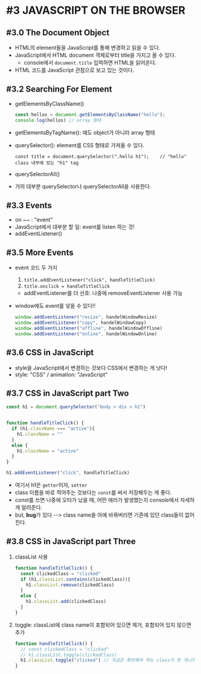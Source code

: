 # #3 JAVASCRIPT ON THE BROWSER

## #3.0 The Document Object

* HTML의 element들을 JavaScript를 통해 변경하고 읽을 수 있다.
* JavaScript에서 HTML document 객체로부터 title을 가지고 올 수 있다.
  * console에서 `document.title` 입력하면 HTML을 읽어온다.
* HTML 코드를 JavaScript 관점으로 보고 있는 것이다.



## #3.2 Searching For Element

* getElementsByClassName()

  ```js
  const hellos = document.getElementsByClassName("hello");
  console.log(hellos) // array 형태
  ```

* getElementsByTagName(): 얘도 object가 아니라 array 형태

* querySelector(): element를 CSS 형태로 가져올 수 있다.

  ```JS
  const title = document.querySelector(".hello h1");	// "hello" class 내부에 있는 "h1" tag
  ```

* querySelectorAll()

* 거의 대부분 querySelector나 querySelectorAll을 사용한다.



## #3.3 Events

* on ~~ : "event"
* JavaScript에서 대부분 할 일: event를 listen 하는 것!
* addEventListener()



## #3.5 More Events

* event 코드 두 가지

  1. `title.addEventListener("click", handleTitleClick)`
  2. `title.onclick = handleTitleClick`

  * addEventListener를 더 선호: 나중에 removeEventListener 사용 가능

* window에도 event를 넣을 수 있다!!

  ```js
  window.addEventListener("resize", handelWindowResize)
  window.addEventListener("copy", handelWindowCopy)
  window.addEventListener("offline", handelWindowOffline)
  window.addEventListener("online", handelWindowOnline)
  ```

  

## #3.6 CSS in JavaScript

* style을 JavaScript에서 변경하는 것보다 CSS에서 변경하는 게 낫다!
* style: "CSS" / animation: "JavaScript"



## #3.7 CSS in JavaScript part Two

```js
const h1 = document.querySelector("body > div > h1")


function handleTitleClick() {
  if (h1.className === "active"){
    h1.className = ""
  }
  else {
    h1.className = "active"
  }
}

h1.addEventListener("click", handleTitleClick)
```

* 여기서 h1은 `getter`이자, `setter`
* class 이름을 바로 적어주는 것보다는 `const`를 써서 저장해두는 게 좋다.
* const를 쓰면 나중에 오타가 났을 때, 어떤 에러가 발생했는지 console에서 자세하게 알려준다.
* but, **bug**가 있다 --> class name을 아예 바꿔버리면 기존에 있던 class들이 없어진다.



## #3.8 CSS in JavaScript part Three

1. classList 사용

   ```js
   function handleTitleClick() {
     const clickedClass = "clicked"
     if (h1.classList.contains(clickedClass)){
       h1.classList.remove(clickedClass)
     }
     else {
       h1.classList.add(clickedClass)
     }
   }
   ```

2. toggle: classList에 class name이 포함되어 있으면 제거, 포함되어 있지 않으면 추가

   ```js
   function handleTitleClick() {
     // const clickedClass = "clicked"
     // h1.classList.toggle(clickedClass)
     h1.classList.toggle("clicked")	// 지금은 확인해야 하는 class가 한 개니까
   }
   ```

   

